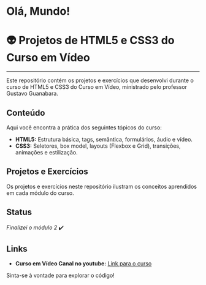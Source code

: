 # Olá, Mundo! 

# 👽 Projetos de HTML5 e CSS3 do Curso em Vídeo

---

Este repositório contém os projetos e exercícios que desenvolvi durante o curso de HTML5 e CSS3 do Curso em Vídeo, ministrado pelo professor Gustavo Guanabara.

## Conteúdo

Aqui você encontra a prática dos seguintes tópicos do curso:

* **HTML5:** Estrutura básica, tags, semântica, formulários, áudio e vídeo.
* **CSS3:** Seletores, box model, layouts (Flexbox e Grid), transições, animações e estilização.

## Projetos e Exercícios

Os projetos e exercícios neste repositório ilustram os conceitos aprendidos em cada módulo do curso.

## Status

_Finalizei_ _o_ _módulo_ _2_ ✔️

## Links

* **Curso em Vídeo Canal no youtube:** [Link para o curso](https://youtu.be/vPNIAJ9B4hg?si=Dgr0GerBEhDZ80pb)

Sinta-se à vontade para explorar o código!
